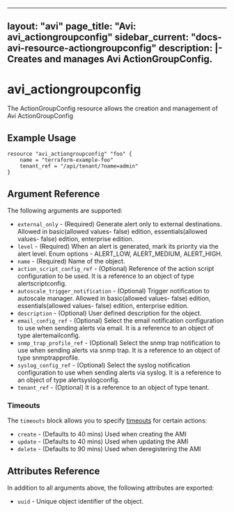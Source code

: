 <!--
    Copyright 2021 VMware, Inc.
    SPDX-License-Identifier: Mozilla Public License 2.0
-->
---
layout: "avi"
page_title: "Avi: avi_actiongroupconfig"
sidebar_current: "docs-avi-resource-actiongroupconfig"
description: |-
  Creates and manages Avi ActionGroupConfig.
---

# avi_actiongroupconfig

The ActionGroupConfig resource allows the creation and management of Avi ActionGroupConfig

## Example Usage

```hcl
resource "avi_actiongroupconfig" "foo" {
    name = "terraform-example-foo"
    tenant_ref = "/api/tenant/?name=admin"
}
```

## Argument Reference

The following arguments are supported:

* `external_only` - (Required) Generate alert only to external destinations. Allowed in basic(allowed values- false) edition, essentials(allowed values- false) edition, enterprise edition.
* `level` - (Required) When an alert is generated, mark its priority via the alert level. Enum options - ALERT_LOW, ALERT_MEDIUM, ALERT_HIGH.
* `name` - (Required) Name of the object.
* `action_script_config_ref` - (Optional) Reference of the action script configuration to be used. It is a reference to an object of type alertscriptconfig.
* `autoscale_trigger_notification` - (Optional) Trigger notification to autoscale manager. Allowed in basic(allowed values- false) edition, essentials(allowed values- false) edition, enterprise edition.
* `description` - (Optional) User defined description for the object.
* `email_config_ref` - (Optional) Select the email notification configuration to use when sending alerts via email. It is a reference to an object of type alertemailconfig.
* `snmp_trap_profile_ref` - (Optional) Select the snmp trap notification to use when sending alerts via snmp trap. It is a reference to an object of type snmptrapprofile.
* `syslog_config_ref` - (Optional) Select the syslog notification configuration to use when sending alerts via syslog. It is a reference to an object of type alertsyslogconfig.
* `tenant_ref` - (Optional) It is a reference to an object of type tenant.


### Timeouts

The `timeouts` block allows you to specify [timeouts](https://www.terraform.io/docs/configuration/resources.html#timeouts) for certain actions:

* `create` - (Defaults to 40 mins) Used when creating the AMI
* `update` - (Defaults to 40 mins) Used when updating the AMI
* `delete` - (Defaults to 90 mins) Used when deregistering the AMI

## Attributes Reference

In addition to all arguments above, the following attributes are exported:

* `uuid` -  Unique object identifier of the object.

